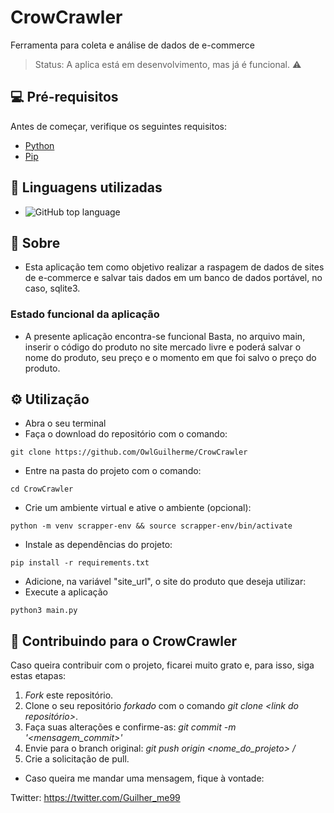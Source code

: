 # CrowCrawler

Ferramenta para coleta e análise de dados de e-commerce

> Status: A aplica está em desenvolvimento, mas já é funcional. ⚠️

## 💻 Pré-requisitos

Antes de começar, verifique os seguintes requisitos:

+ [Python](https://www.python.org/downloads/)
+ [Pip](https://pip.pypa.io/en/stable/installation/)

## 🧰 Linguagens utilizadas
+ ![GitHub top language](https://img.shields.io/github/languages/top/OwlGuilherme/CrowCrawler)

## 🧰 Sobre

+ Esta aplicação tem como objetivo realizar a raspagem de dados de sites de e-commerce e salvar tais dados em um banco de dados portável, no caso, sqlite3.

### Estado funcional da aplicação
+ A presente aplicação encontra-se funcional
Basta, no arquivo main, inserir o código do produto no site mercado livre e poderá salvar o nome do produto, seu preço e o momento em que foi salvo o preço do produto.

## ⚙️ Utilização
+ Abra o seu terminal
+ Faça o download do repositório com o comando:
```
git clone https://github.com/OwlGuilherme/CrowCrawler
```
+ Entre na pasta do projeto com o comando:
```
cd CrowCrawler
```
+ Crie um ambiente virtual e ative o ambiente (opcional):
```
python -m venv scrapper-env && source scrapper-env/bin/activate
```
+ Instale as dependências do projeto:
```
pip install -r requirements.txt
```
+ Adicione, na variável "site_url", o site do produto que deseja utilizar:
+ Execute a aplicação
```
python3 main.py
```

## 📮 Contribuindo para o CrowCrawler

Caso queira contribuir com o projeto, ficarei muito grato e, para isso, siga estas etapas:

1. _Fork_ este repositório.
2. Clone o seu repositório _forkado_ com o comando _git clone <link do repositório>_.
3. Faça suas alterações e confirme-as: _git commit -m '<mensagem_commit>'_
4. Envie para o branch original: _git push origin <nome_do_projeto> / <local>_
5. Crie a solicitação de pull.

+ Caso queira me mandar uma mensagem, fique à vontade: 

Twitter: https://twitter.com/Guilher_me99